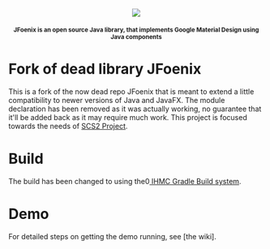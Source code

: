 <h1 align="center">
    <img src="https://github.com/ihmcrobotics/JFoenix-Group/blob/master/logo-JFX.png">
</h1>
<p align="center">
<sup>
<b>JFoenix is an open source Java library, that implements Google Material Design using Java components</b>
</sup>
</p>

# Fork of dead library JFoenix
This is a fork of the now dead repo JFoenix that is meant to extend a little compatibility to newer versions of Java and JavaFX.
The module declaration has been removed as it was actually working, no guarantee that it'll be added back as it may require much work. This project is focused towards the needs of [SCS2 Project](https://github.com/ihmcrobotics/simulation-construction-set-2).

# Build
The build has been changed to using the0[ IHMC Gradle Build system](https://github.com/ihmcrobotics/ihmc-build).

# Demo
For detailed steps on getting the demo running, see [the wiki].
